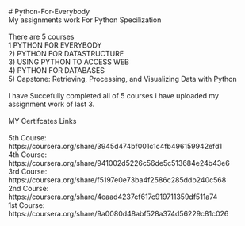 <p># Python-For-Everybody<br>My assignments work For Python Specilization<br><br>There are 5 courses<br>1 PYTHON FOR EVERYBODY <br>2) PYTHON FOR DATASTRUCTURE <br>3) USING PYTHON TO ACCESS WEB <br>4) PYTHON FOR DATABASES <br>5) Capstone: Retrieving, Processing, and Visualizing Data with Python<br><br>I have Succefully completed  all of 5 courses i have uploaded my assignment work of last 3.<br><br>MY Certifcates Links<br><br>5th Course: https://coursera.org/share/3945d474bf001c1c4fb496159942efd1<br>4th Course: https://coursera.org/share/941002d5226c56de5c513684e24b43e6<br>3rd Course: https://coursera.org/share/f5197e0e73ba4f2586c285ddb240c568<br>2nd Course: https://coursera.org/share/4eaad4237cf617c919711359df511a74<br>1st Course: https://coursera.org/share/9a0080d48abf528a374d56229c81c026<br><br><br></p>
